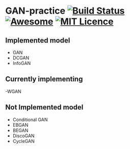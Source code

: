 # GAN-practice [![Build Status](https://travis-ci.org/devArtoria/GAN-models.svg?branch=master)](https://travis-ci.org/devArtoria/GAN-models) [![Awesome](https://cdn.rawgit.com/sindresorhus/awesome/d7305f38d29fed78fa85652e3a63e154dd8e8829/media/badge.svg)](https://github.com/sindresorhus/awesome) [![MIT Licence](https://badges.frapsoft.com/os/mit/mit.svg?v=103)](https://opensource.org/licenses/mit-license.php)


## Implemented model
- GAN
- DCGAN
- InfoGAN

## Currently implementing
-WGAN

## Not Implemented model
- Conditional GAN
- EBGAN
- BEGAN
- DiscoGAN
- CycleGAN
